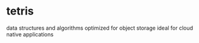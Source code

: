 # tetris
data structures and algorithms optimized for object storage ideal for cloud native applications
